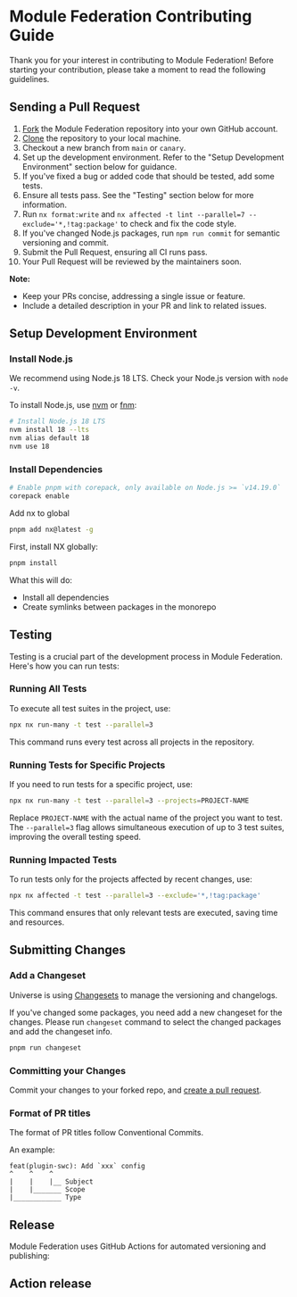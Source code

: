 # Module Federation Contributing Guide

Thank you for your interest in contributing to Module Federation! Before starting your contribution, please take a moment to read the following guidelines.

## Sending a Pull Request

1. [Fork](https://help.github.com/articles/fork-a-repo/) the Module Federation repository into your own GitHub account.
2. [Clone](https://help.github.com/articles/cloning-a-repository/) the repository to your local machine.
3. Checkout a new branch from `main` or `canary`.
4. Set up the development environment. Refer to the "Setup Development Environment" section below for guidance.
5. If you've fixed a bug or added code that should be tested, add some tests.
6. Ensure all tests pass. See the "Testing" section below for more information.
7. Run `nx format:write` and `nx affected -t lint --parallel=7 --exclude='*,!tag:package'` to check and fix the code style.
8. If you've changed Node.js packages, run `npm run commit` for semantic versioning and commit.
9. Submit the Pull Request, ensuring all CI runs pass.
10. Your Pull Request will be reviewed by the maintainers soon.

**Note:** 
- Keep your PRs concise, addressing a single issue or feature.
- Include a detailed description in your PR and link to related issues.

## Setup Development Environment

### Install Node.js

We recommend using Node.js 18 LTS. Check your Node.js version with `node -v`.

To install Node.js, use [nvm](https://github.com/nvm-sh/nvm) or [fnm](https://github.com/Schniz/fnm):

```bash
# Install Node.js 18 LTS
nvm install 18 --lts
nvm alias default 18
nvm use 18
```

### Install Dependencies

```sh
# Enable pnpm with corepack, only available on Node.js >= `v14.19.0`
corepack enable
```

Add nx to global

```bash
pnpm add nx@latest -g
```

First, install NX globally:

```sh
pnpm install
```

What this will do:

- Install all dependencies
- Create symlinks between packages in the monorepo


## Testing

Testing is a crucial part of the development process in Module Federation. Here's how you can run tests:

### Running All Tests

To execute all test suites in the project, use:

```sh
npx nx run-many -t test --parallel=3
```

This command runs every test across all projects in the repository.

### Running Tests for Specific Projects

If you need to run tests for a specific project, use:

```sh
npx nx run-many -t test --parallel=3 --projects=PROJECT-NAME
```

Replace `PROJECT-NAME` with the actual name of the project you want to test. The `--parallel=3` flag allows simultaneous execution of up to 3 test suites, improving the overall testing speed.

### Running Impacted Tests

To run tests only for the projects affected by recent changes, use:

```sh
npx nx affected -t test --parallel=3 --exclude='*,!tag:package'
```

This command ensures that only relevant tests are executed, saving time and resources.


## Submitting Changes

### Add a Changeset

Universe is using [Changesets](https://github.com/changesets/changesets) to manage the versioning and changelogs.

If you've changed some packages, you need add a new changeset for the changes. Please run `changeset` command to select the changed packages and add the changeset info.

```sh
pnpm run changeset
```

### Committing your Changes

Commit your changes to your forked repo, and [create a pull request](https://help.github.com/articles/creating-a-pull-request/).

### Format of PR titles

The format of PR titles follow Conventional Commits.

An example:

```
feat(plugin-swc): Add `xxx` config
^    ^    ^
|    |    |__ Subject
|    |_______ Scope
|____________ Type
```


## Release

Module Federation uses GitHub Actions for automated versioning and publishing:

## Action release

